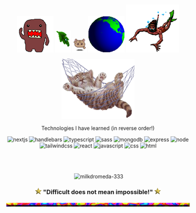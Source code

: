 <!-- ![Header](./header.gif) -->
<div align="center">
  
 ![domo](./alldo-mo.gif) ![text decoration](./leafdrop.gif) ![angel](./M.angel010.gif) ![earth](./earthspin.gif) ![angel](./manswim_bf16.gif)

</div>
 
<div align="center">
 
 ![cute cat in hammok](./swingham.gif) 

  Technologies I have learned (in reverse order!)
  
  <div>
  
  <!--https://devicon.dev/-->

  
  <img src="https://cdn.jsdelivr.net/gh/devicons/devicon/icons/nextjs/nextjs-line.svg" title="nextjs" alt="nextjs" width=50 height=50 />
          
  <img src="https://cdn.jsdelivr.net/gh/devicons/devicon/icons/handlebars/handlebars-original.svg" title="handlebars" alt="handlebars" width=50 height=50 />
          
  <img src="https://cdn.jsdelivr.net/gh/devicons/devicon/icons/typescript/typescript-original.svg" title="typescript" alt="typescript" width=50 height=50 />

  <img src="https://cdn.jsdelivr.net/gh/devicons/devicon/icons/sass/sass-original.svg" title="sass" alt="sass" width=50 height=50 />       
  
  <img src="https://cdn.jsdelivr.net/gh/devicons/devicon/icons/mongodb/mongodb-original-wordmark.svg" title="mongodb" alt="mongodb" width=50 height=50 />
          
  <img src="https://cdn.jsdelivr.net/gh/devicons/devicon/icons/express/express-original-wordmark.svg" title="express" alt="express" width=50 height=50 />
  
 <img src="https://cdn.jsdelivr.net/gh/devicons/devicon/icons/nodejs/nodejs-plain-wordmark.svg" title="node" alt="node" width=50 height=50 />

  <img src="https://cdn.jsdelivr.net/gh/devicons/devicon/icons/tailwindcss/tailwindcss-plain.svg" title="tailwindcss" alt="tailwindcss" width=50 height=50 />
          
  <img src="https://cdn.jsdelivr.net/gh/devicons/devicon/icons/react/react-original-wordmark.svg" title="react" alt="react" width=50 height=50 />
          
  <img src="https://cdn.jsdelivr.net/gh/devicons/devicon/icons/javascript/javascript-original.svg" title="javascript" alt="javascript" width=50 height=50 />

  <img src="https://cdn.jsdelivr.net/gh/devicons/devicon/icons/css3/css3-plain-wordmark.svg" title="css" alt="css" width=50 height=50 />
          
  <img src="https://cdn.jsdelivr.net/gh/devicons/devicon/icons/html5/html5-plain-wordmark.svg" title="html" alt="html" width=50 height=50 width=50 height=50 />
  </div>

  <br/>
  <br/>
  <br/>
  
<p>&nbsp;<img align="center" src="https://github-readme-stats.vercel.app/api?username=milkdromeda-333&show_icons=true&locale=en&theme=cobalt" alt="milkdromeda-333" /></p>
 
 ### ![point](./Point04.gif) "Difficult does not mean impossible!" ![point](./Point04.gif)
  
![hr](./cookiehr.gif)

</div>

          
<!-- 
- [] add my favorite projects/links that i want people to checkout

-->
